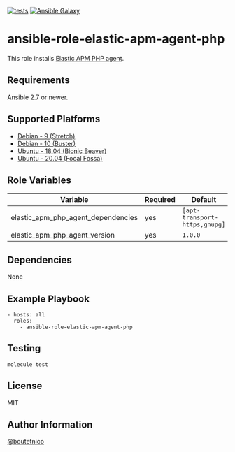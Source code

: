 [![tests](https://github.com/boutetnico/ansible-role-elastic-apm-agent-php/workflows/Test%20ansible%20role/badge.svg)](https://github.com/boutetnico/ansible-role-elastic-apm-agent-php/actions?query=workflow%3A%22Test+ansible+role%22)
[![Ansible Galaxy](https://img.shields.io/badge/galaxy-boutetnico.elastic_apm_agent_php-blue.svg)](https://galaxy.ansible.com/boutetnico/elastic_apm_agent_php)

ansible-role-elastic-apm-agent-php
==================================

This role installs [Elastic APM PHP agent](https://www.elastic.co/guide/en/apm/agent/php/current/index.html).

Requirements
------------

Ansible 2.7 or newer.

Supported Platforms
-------------------

- [Debian - 9 (Stretch)](https://wiki.debian.org/DebianStretch)
- [Debian - 10 (Buster)](https://wiki.debian.org/DebianBuster)
- [Ubuntu - 18.04 (Bionic Beaver)](http://releases.ubuntu.com/18.04/)
- [Ubuntu - 20.04 (Focal Fossa)](http://releases.ubuntu.com/20.04/)

Role Variables
--------------

| Variable                           | Required | Default                       | Choices | Comments      |
|------------------------------------|----------|-------------------------------|---------|---------------|
| elastic_apm_php_agent_dependencies | yes      | `[apt-transport-https,gnupg]` | list    |               |
| elastic_apm_php_agent_version      | yes      | `1.0.0`                       | string  |               |

Dependencies
------------

None

Example Playbook
----------------

    - hosts: all
      roles:
        - ansible-role-elastic-apm-agent-php

Testing
-------

    molecule test

License
-------

MIT

Author Information
------------------

[@boutetnico](https://github.com/boutetnico)
